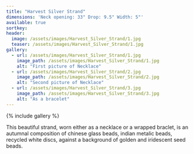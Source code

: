 ```yaml
---
title: "Harvest Silver Strand"
dimensions: 'Neck opening: 33" Drop: 9.5" Width: 5"'
available: true
sortkey: 
header:
  image: /assets/images/Harvest_Silver_Strand/1.jpg
  teaser: /assets/images/Harvest_Silver_Strand/1.jpg
gallery:
  - url: /assets/images/Harvest_Silver_Strand/1.jpg
    image_path: /assets/images/Harvest_Silver_Strand/1.jpg
    alt: "First picture of Necklace"
  - url: /assets/images/Harvest_Silver_Strand/2.jpg
    image_path: /assets/images/Harvest_Silver_Strand/2.jpg
    alt: "Second picture of Necklace"
  - url: /assets/images/Harvest_Silver_Strand/3.jpg
    image_path: /assets/images/Harvest_Silver_Strand/3.jpg
    alt: "As a bracelet"
---
```



{% include gallery %}


This beautiful strand, worn either as a necklace or a wrapped braclet, is an autumnal composition of chinese glass beads, indian metalic beads, recycled white discs, against a background of golden and iridescent seed beads.
